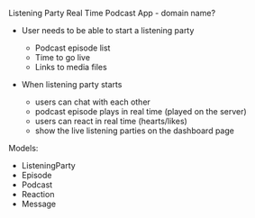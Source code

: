 Listening Party Real Time Podcast App - domain name?

* User needs to be able to start a listening party 
  - Podcast episode list
  - Time to go live
  - Links to media files

* When listening party starts
  - users can chat with each other
  - podcast episode plays in real time (played on the server)
  - users can react in real time (hearts/likes)
  - show the live listening parties on the dashboard page

Models:
- ListeningParty
- Episode
- Podcast
- Reaction
- Message

